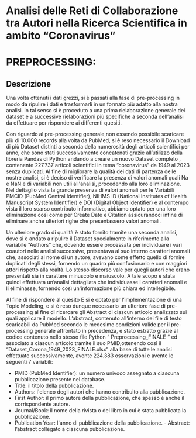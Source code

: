 # Analisi delle Reti di Collaborazione tra Autori nella Ricerca Scientifica in ambito “Coronavirus” #
# PREPROCESSING: #

## Descrizione
Una volta ottenuti i dati grezzi, si è passati alla fase di pre-processing in modo da ripulire i dati e
trasformarli in un formato più adatto alla nostra analisi. In tal senso si è proceduto a una prima
rielaborazione generale dei dataset e a successive rielaborazioni più specifiche a seconda dell’analisi da
effettuare per rispondere ai differenti quesiti. 

Con riguardo al pre-processing generale,non essendo possibile scaricare più di 10.000 records alla volta da 
PubMed, si è reso necessario il Download di più Dataset distinti a seconda della numerosità degli articoli 
scientifici per anno, che sono stati successivamente concatenati grazie all’utilizzo della libreria Pandas di 
Python andando a creare un nuovo Dataset completo , contenente 227.737 articoli scientifici in tema 
“coronavirus” da 1949 al 2023 senza duplicati. 
Al fine di migliorare la qualità dei dati di partenza delle nostre analisi, si è deciso di verificare la presenza di 
valori anomali quali Na e NaN e di variabili non utili all'analisi, procedendo alla loro eliminazione. 
Nel dettaglio vista la grande presenza di valori anomali per le Variabili PMCID (PubMed Central Identifier), 
NIHMS ID (National Institutes of Health Manuscript System Identifier) e DOI (Digital Object Identifier)
 e al contempo vista il loro scarso contributo informativo, abbiamo optato per una loro eliminazione così 
come per Create Date e Citation assicurandoci infine di eliminare anche ulteriori righe che presentassero 
valori anomali. 

Un ulteriore grado di qualità è stato fornito tramite una seconda analisi, dove si è andato a ripulire il 
Dataset specialmente in riferimento alla variabile “Authors” che, dovendo essere processata per 
individuare i vari coautori nelle analisi successive, presentava al suo interno caratteri anomali che, associati 
al nome di un autore, avevano come effetto quello di fornire duplicati degli stessi, fornendo un quadro più 
confusionario e con maggiori attori rispetto alla realtà. 
Lo stesso discorso vale per quegli autori che erano presentati sia in carattere minuscolo e maiuscolo. 
A tale scopo è stata quindi effettuata un’analisi dettagliata che individuasse i caratteri anomali e li 
eliminasse, fornendo così un'informazione più chiara ed intellegibile. 

Al fine di rispondere al quesito E si è optato per l’implementazione di una Topic Modeling, e si è reso 
dunque necessario un ulteriore fase di pre-processing al fine di ricercare gli Abstract di ciascun articolo 
analizzato sui quali applicare il modello. 
L’abstract, contenuto all’interno dei file di testo scaricabili da PubMed secondo le medesime condizioni 
valide per il pre-processing generale affrontato in precedenza, è stato estratto grazie al codice contenuto 
nello stesso file Python “ Preprocessing_FINALE “ ed associato a ciascun articolo tramite il suo 
PMID,ottenendo così il “Dataset_Corona_1949_2023_FINALE.xlsx” alla base di tutte le analisi effettuate 
successivamente, avente 224.383 osservazioni e avente le seguenti 7 variabili: 
- PMID (PubMed Identifier): un numero univoco assegnato a ciascuna pubblicazione presente nel database.
- Title: il titolo della pubblicazione.
- Authors: l'elenco degli autori che hanno contribuito alla pubblicazione.
- First Author: il primo autore della pubblicazione, che spesso è anche il corrispondente autore.
- Journal/Book: il nome della rivista o del libro in cui è stata pubblicata la pubblicazione.
- Publication Year: l'anno di pubblicazione della pubblicazione. - Abstract: l’abstract collegato a ciascuna pubblicazione.





